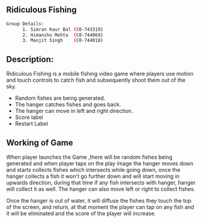 ## Ridiculous Fishing
```bash
Group Details:
      1. Simran Kaur Bal (C0-743319)
      2. Himanshu Mehta  (C0-744069)
      3. Manjit Singh    (C0-744018)
```

## Description:
Ridiculous Fishing is a mobile fishing video game where players use motion and touch controls to catch fish and subsequently shoot them out of the sky.
* Random fishes are being generated.
* The hanger catches fishes and goes back.
* The hanger can move in left and right direction.
* Score label
* Restart Label


## Working of Game
When player launches the Game ,there will be random fishes being generated and when player taps on the play image the hanger moves down and starts collects fishes which intersects while going down, once the hanger collects a fish it won't go further down and will start moving in upwards direction, during that time if any fish intersects with hanger, hanger will collect it as well. The hanger can also move left or right to collect fishes.

Once the hanger is out of water, it will diffuse the fishes they touch the top of the screen, and return, at that moment the player can tap on any fish and it will be eliminated and the score of the player will increase.

